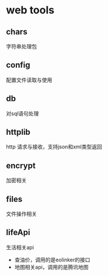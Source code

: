 # web tools

## chars
字符串处理包

## config
配置文件读取与使用

## db
对sql语句处理

## httplib
http 请求与接收，支持json和xml类型返回

## encrypt
加密相关

## files
文件操作相关

## lifeApi
生活相关api
- 查油价，调用的是eolinker的接口
- 地图相关api，调用的是腾讯地图